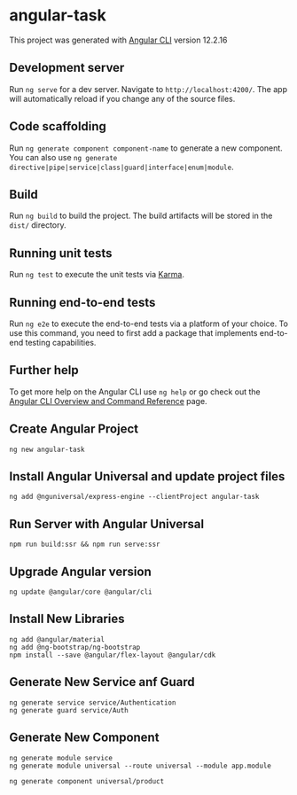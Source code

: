 # angular-task

This project was generated with [Angular CLI](https://github.com/angular/angular-cli) version 12.2.16

## Development server

Run `ng serve` for a dev server. Navigate to `http://localhost:4200/`. The app will automatically reload if you change any of the source files.

## Code scaffolding

Run `ng generate component component-name` to generate a new component. You can also use `ng generate directive|pipe|service|class|guard|interface|enum|module`.

## Build

Run `ng build` to build the project. The build artifacts will be stored in the `dist/` directory.

## Running unit tests

Run `ng test` to execute the unit tests via [Karma](https://karma-runner.github.io).

## Running end-to-end tests

Run `ng e2e` to execute the end-to-end tests via a platform of your choice. To use this command, you need to first add a package that implements end-to-end testing capabilities.

## Further help

To get more help on the Angular CLI use `ng help` or go check out the [Angular CLI Overview and Command Reference](https://angular.io/cli) page.

## Create Angular Project
	ng new angular-task

## Install Angular Universal and update project files
	ng add @nguniversal/express-engine --clientProject angular-task

## Run Server with Angular Universal
	npm run build:ssr && npm run serve:ssr

## Upgrade Angular version
	ng update @angular/core @angular/cli 

## Install New Libraries
	ng add @angular/material
	ng add @ng-bootstrap/ng-bootstrap
	npm install --save @angular/flex-layout @angular/cdk

## Generate New Service anf Guard
	ng generate service service/Authentication
	ng generate guard service/Auth

## Generate New Component
	ng generate module service
	ng generate module universal --route universal --module app.module

	ng generate component universal/product